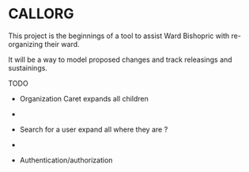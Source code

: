 # CALLORG

This project is the beginnings of a tool to
assist Ward Bishopric with re-organizing their ward.

It will be a way to model proposed changes
and track releasings and sustainings.

TODO
- Organization Caret expands all children
- 
- Search for a user expand all where they are ?
- 


- Authentication/authorization

